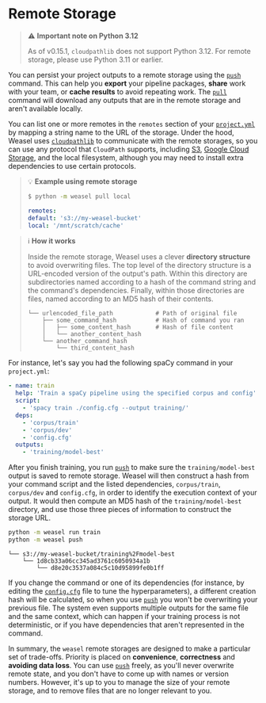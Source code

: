 # Remote Storage

> :warning: **Important note on Python 3.12**
>
> As of v0.15.1, `cloudpathlib` does not support Python 3.12. For remote
> storage, please use Python 3.11 or earlier.

You can persist your project outputs to a remote storage using the
[`push`](../cli.md#arrow_up-push) command. This can help you **export** your
pipeline packages, **share** work with your team, or **cache results** to avoid
repeating work. The [`pull`](../cli.md#arrow_down-pull) command will download
any outputs that are in the remote storage and aren't available locally.

You can list one or more remotes in the `remotes` section of your
[`project.yml`](./directory-and-assets.md#projectyml) by mapping a string name
to the URL of the storage. Under the hood, Weasel uses
[`cloudpathlib`](https://cloudpathlib.drivendata.org/) to communicate with the
remote storages, so you can use any protocol that `CloudPath` supports,
including [S3](https://aws.amazon.com/s3/),
[Google Cloud Storage](https://cloud.google.com/storage), and the local
filesystem, although you may need to install extra dependencies to use certain
protocols.

> :bulb: **Example using remote storage**
>
> ```bash
> $ python -m weasel pull local
> ```
>
> ```yaml title="project.yml"
> remotes:
> default: 's3://my-weasel-bucket'
> local: '/mnt/scratch/cache'
> ```

> :information_source: **How it works**
>
> Inside the remote storage, Weasel uses a clever **directory structure** to
> avoid overwriting files. The top level of the directory structure is a
> URL-encoded version of the output's path. Within this directory are
> subdirectories named according to a hash of the command string and the
> command's dependencies. Finally, within those directories are files, named
> according to an MD5 hash of their contents.
>
> ```
> └── urlencoded_file_path            # Path of original file
>     ├── some_command_hash           # Hash of command you ran
>     │   ├── some_content_hash       # Hash of file content
>     │   └── another_content_hash
>     └── another_command_hash
>         └── third_content_hash
> ```

For instance, let's say you had the following spaCy command in your
`project.yml`:

```yaml title="project.yml"
- name: train
  help: 'Train a spaCy pipeline using the specified corpus and config'
  script:
    - 'spacy train ./config.cfg --output training/'
  deps:
    - 'corpus/train'
    - 'corpus/dev'
    - 'config.cfg'
  outputs:
    - 'training/model-best'
```

After you finish training, you run [`push`](../cli.md#arrow_up-push) to make
sure the `training/model-best` output is saved to remote storage. Weasel will
then construct a hash from your command script and the listed dependencies,
`corpus/train`, `corpus/dev` and `config.cfg`, in order to identify the
execution context of your output. It would then compute an MD5 hash of the
`training/model-best` directory, and use those three pieces of information to
construct the storage URL.

```bash
python -m weasel run train
python -m weasel push
```

```title="Overview of the S3 bucket"
└── s3://my-weasel-bucket/training%2Fmodel-best
    └── 1d8cb33a06cc345ad3761c6050934a1b
        └── d8e20c3537a084c5c10d95899fe0b1ff
```

If you change the command or one of its dependencies (for instance, by editing
the [`config.cfg`](https://spacy.io/usage/training#config) file to tune the
hyperparameters), a different creation hash will be calculated, so when you use
[`push`](../cli.md#arrow_up-push) you won't be overwriting your previous file.
The system even supports multiple outputs for the same file and the same
context, which can happen if your training process is not deterministic, or if
you have dependencies that aren't represented in the command.

In summary, the `weasel` remote storages are designed to make a particular set
of trade-offs. Priority is placed on **convenience**, **correctness** and
**avoiding data loss**. You can use [`push`](../cli.md#arrow_up-push) freely, as
you'll never overwrite remote state, and you don't have to come up with names or
version numbers. However, it's up to you to manage the size of your remote
storage, and to remove files that are no longer relevant to you.
